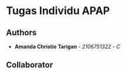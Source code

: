 # Tugas Individu APAP

## Authors

* **Amanda Christie Tarigan** - *2106751322* - *C* 

## Collaborator 


